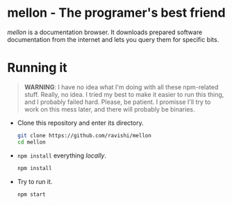 mellon - The programer's best friend
====================================

*mellon* is a documentation browser. It downloads prepared software
documentation from the internet and lets you query them for specific bits.


Running it
==========

> **WARNING**: I have no idea what I'm doing with all these npm-related stuff.
> Really, no idea. I tried my best to make it easier to run this thing, and
> I probably failed hard. Please, be patient. I promisse I'll try to work on
> this mess later, and there will probably be binaries.

* Clone this repository and enter its directory.
    ```bash
    git clone https://github.com/ravishi/mellon
    cd mellon
    ```

* `npm install` everything *locally*.
    ```bash
    npm install
    ```

* Try to run it.
    ```bash
    npm start
    ```
